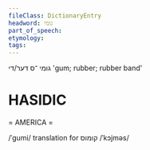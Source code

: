 ```yaml
---
fileClass: DictionaryEntry
headword: גומי
part_of_speech: 
etymology: 
tags: 
---
```

גומי
־ס
דער/די
'gum; rubber; rubber band'

HASIDIC
=======
= AMERICA = 

/ˈgumi/ translation for קומוס /ˈkɔjməs/